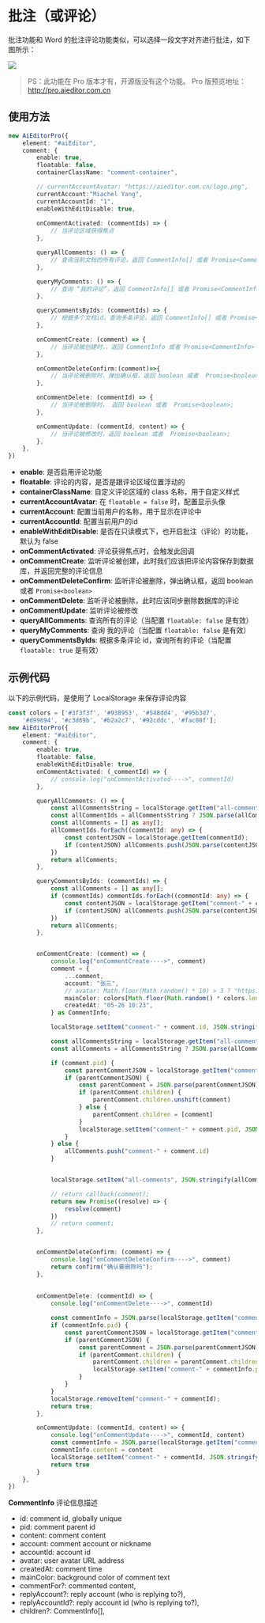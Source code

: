 # 批注（或评论）

批注功能和 Word 的批注评论功能类似，可以选择一段文字对齐进行批注，如下图所示：

![](../../assets/image/comment1.png)

> PS：此功能在 Pro 版本才有，开源版没有这个功能。 Pro 版预览地址：http://pro.aieditor.com.cn

## 使用方法

```typescript
new AiEditorPro({
    element: "#aiEditor",
    comment: {
        enable: true,
        floatable: false,
        containerClassName: "comment-container",

        // currentAccountAvatar: "https://aieditor.com.cn/logo.png",
        currentAccount:"Miachel Yang",
        currentAccountId: "1",
        enableWithEditDisable: true,
        
        onCommentActivated: (commentIds) => {
            // 当评论区域获得焦点
        },

        queryAllComments: () => {
            // 查询当前文档的所有评论，返回 CommentInfo[] 或者 Promise<CommentInfo[]>
        },

        queryMyComments: () => {
            // 查询 “我的评论”，返回 CommentInfo[] 或者 Promise<CommentInfo[]>
        },

        queryCommentsByIds: (commentIds) => {
            // 根据多个文档id，查询多条评论，返回 CommentInfo[] 或者 Promise<CommentInfo[]>
        },

        onCommentCreate: (comment) => {
            // 当评论被创建时，，返回 CommentInfo 或者 Promise<CommentInfo>
        },

        onCommentDeleteConfirm:(comment)=>{
            // 当评论被删除时，弹出确认框，返回 boolean 或者  Promise<boolean>;
        },

        onCommentDelete: (commentId) => {
            // 当评论被删除时， 返回 boolean 或者  Promise<boolean>;
        },

        onCommentUpdate: (commentId, content) => {
            // 当评论被修改时，返回 boolean 或者  Promise<boolean>;
        },
    },
})
```

- **enable**: 是否启用评论功能
- **floatable**: 评论的内容，是否是跟评论区域位置浮动的
- **containerClassName**: 自定义评论区域的 class 名称，用于自定义样式
- **currentAccountAvatar**: 在 `floatable = false` 时，配置显示头像
- **currentAccount**: 配置当前用户的名称，用于显示在评论中
- **currentAccountId**: 配置当前用户的id
- **enableWithEditDisable**: 是否在只读模式下，也开启批注（评论）的功能，默认为 false
- **onCommentActivated**: 评论获得焦点时，会触发此回调
- **onCommentCreate**:  监听评论被创建，此时我们应该把评论内容保存到数据库，并返回完整的评论信息
- **onCommentDeleteConfirm**:  监听评论被删除，弹出确认框，返回 boolean 或者  `Promise<boolean>`
- **onCommentDelete**:  监听评论被删除，此时应该同步删除数据库的评论
- **onCommentUpdate**:  监听评论被修改
- **queryAllComments**:  查询所有的评论（当配置 `floatable: false` 是有效）
- **queryMyComments**:  查询 我的评论（当配置 `floatable: false` 是有效）
- **queryCommentsByIds**:  根据多条评论 id，查询所有的评论（当配置 `floatable: true` 是有效）

## 示例代码

以下的示例代码，是使用了 LocalStorage 来保存评论内容

```typescript
const colors = ['#3f3f3f', '#938953', '#548dd4', '#95b3d7',
    '#d99694', '#c3d69b', '#b2a2c7', '#92cddc', '#fac08f'];
new AiEditorPro({
    element: "#aiEditor",
    comment: {
        enable: true,
        floatable: false,
        enableWithEditDisable: true,
        onCommentActivated: (_commentId) => {
            // console.log("onCommentActivated---->", commentId)
        },

        queryAllComments: () => {
            const allCommentsString = localStorage.getItem("all-comments");
            const allCommentIds = allCommentsString ? JSON.parse(allCommentsString) : [];
            const allComments = [] as any[];
            allCommentIds.forEach((commentId: any) => {
                const contentJSON = localStorage.getItem(commentId);
                if (contentJSON) allComments.push(JSON.parse(contentJSON));
            })
            return allComments;
        },

        queryCommentsByIds: (commentIds) => {
            const allComments = [] as any[];
            if (commentIds) commentIds.forEach((commentId: any) => {
                const contentJSON = localStorage.getItem("comment-" + commentId);
                if (contentJSON) allComments.push(JSON.parse(contentJSON));
            })
            return allComments;
        },


        onCommentCreate: (comment) => {
            console.log("onCommentCreate---->", comment)
            comment = {
                ...comment,
                account: "张三",
                // avatar: Math.floor(Math.random() * 10) > 3 ? "https://aieditor.dev/assets/image/logo.png" : undefined,
                mainColor: colors[Math.floor(Math.random() * colors.length)],
                createdAt: "05-26 10:23",
            } as CommentInfo;

            localStorage.setItem("comment-" + comment.id, JSON.stringify(comment));

            const allCommentsString = localStorage.getItem("all-comments");
            const allComments = allCommentsString ? JSON.parse(allCommentsString) : [];

            if (comment.pid) {
                const parentCommentJSON = localStorage.getItem("comment-" + comment.pid);
                if (parentCommentJSON) {
                    const parentComment = JSON.parse(parentCommentJSON);
                    if (parentComment.children) {
                        parentComment.children.unshift(comment)
                    } else {
                        parentComment.children = [comment]
                    }
                    localStorage.setItem("comment-" + comment.pid, JSON.stringify(parentComment));
                }
            } else {
                allComments.push("comment-" + comment.id)
            }


            localStorage.setItem("all-comments", JSON.stringify(allComments));

            // return callback(comment);
            return new Promise((resolve) => {
                resolve(comment)
            })
            // return comment;
        },


        onCommentDeleteConfirm: (comment) => {
            console.log("onCommentDeleteConfirm---->", comment)
            return confirm("确认要删除吗");
        },
        
        
        onCommentDelete: (commentId) => {
            console.log("onCommentDelete---->", commentId)

            const commentInfo = JSON.parse(localStorage.getItem("comment-" + commentId)!);
            if (commentInfo.pid) {
                const parentCommentJSON = localStorage.getItem("comment-" + commentInfo.pid);
                if (parentCommentJSON) {
                    const parentComment = JSON.parse(parentCommentJSON);
                    if (parentComment.children) {
                        parentComment.children = parentComment.children.filter((item: any) => item.id !== commentId)
                        localStorage.setItem("comment-" + commentInfo.pid, JSON.stringify(parentComment));
                    }
                }
            }
            localStorage.removeItem("comment-" + commentId);
            return true;
        },

        onCommentUpdate: (commentId, content) => {
            console.log("onCommentUpdate---->", commentId, content)
            const commentInfo = JSON.parse(localStorage.getItem("comment-" + commentId)!);
            commentInfo.content = content
            localStorage.setItem("comment-" + commentId, JSON.stringify(commentInfo))
            return true
        }
    },
})
```

**CommentInfo** 评论信息描述

- id: comment id, globally unique
- pid: comment parent id
- content: comment content
- account: comment account or nickname
- accountId: account id
- avatar: user avatar URL address
- createdAt: comment time
- mainColor: background color of comment text
- commentFor?: commented content,
- replyAccount?: reply account (who is replying to?),
- replyAccountId?: reply account id (who is replying to?),
- children?: CommentInfo[],


